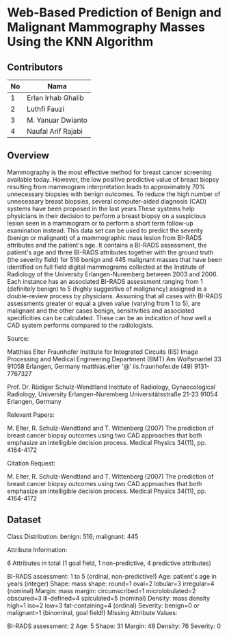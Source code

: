 # Web-Based Prediction of Benign and Malignant Mammography Masses Using the KNN Algorithm

## Contributors
| No  | Nama                 |
|----|----------------------|
| 1  | Erlan Irhab Ghalib   |
| 2  | Luthfi Fauzi         |
| 3  | M. Yanuar Dwianto    |
| 4  | Naufal Arif Rajabi   |

## Overview
Mammography is the most effective method for breast cancer screening
available today. However, the low positive predictive value of breast
biopsy resulting from mammogram interpretation leads to approximately
70% unnecessary biopsies with benign outcomes. To reduce the high
number of unnecessary breast biopsies, several computer-aided diagnosis
(CAD) systems have been proposed in the last years.These systems
help physicians in their decision to perform a breast biopsy on a suspicious
lesion seen in a mammogram or to perform a short term follow-up
examination instead.
This data set can be used to predict the severity (benign or malignant)
of a mammographic mass lesion from BI-RADS attributes and the patient's age.
It contains a BI-RADS assessment, the patient's age and three BI-RADS attributes
together with the ground truth (the severity field) for 516 benign and
445 malignant masses that have been identified on full field digital mammograms
collected at the Institute of Radiology of the
University Erlangen-Nuremberg between 2003 and 2006.
Each instance has an associated BI-RADS assessment ranging from 1 (definitely benign)
to 5 (highly suggestive of malignancy) assigned in a double-review process by
physicians. Assuming that all cases with BI-RADS assessments greater or equal
a given value (varying from 1 to 5), are malignant and the other cases benign,
sensitivities and associated specificities can be calculated. These can be an
indication of how well a CAD system performs compared to the radiologists.

Source:

Matthias Elter
Fraunhofer Institute for Integrated Circuits (IIS)
Image Processing and Medical Engineering Department (BMT)
Am Wolfsmantel 33
91058 Erlangen, Germany
matthias.elter '@' iis.fraunhofer.de
(49) 9131-7767327

Prof. Dr. Rüdiger Schulz-Wendtland
Institute of Radiology, Gynaecological Radiology, University Erlangen-Nuremberg
Universitätsstraße 21-23
91054 Erlangen, Germany

Relevant Papers:

M. Elter, R. Schulz-Wendtland and T. Wittenberg (2007)
The prediction of breast cancer biopsy outcomes using two CAD approaches that both emphasize an intelligible decision process.
Medical Physics 34(11), pp. 4164-4172

Citation Request:

M. Elter, R. Schulz-Wendtland and T. Wittenberg (2007)
The prediction of breast cancer biopsy outcomes using two CAD approaches that both emphasize an intelligible decision process.
Medical Physics 34(11), pp. 4164-4172

## Dataset
Class Distribution: benign: 516; malignant: 445

Attribute Information:

6 Attributes in total (1 goal field, 1 non-predictive, 4 predictive attributes)

BI-RADS assessment: 1 to 5 (ordinal, non-predictive!)
Age: patient's age in years (integer)
Shape: mass shape: round=1 oval=2 lobular=3 irregular=4 (nominal)
Margin: mass margin: circumscribed=1 microlobulated=2 obscured=3 ill-defined=4 spiculated=5 (nominal)
Density: mass density high=1 iso=2 low=3 fat-containing=4 (ordinal)
Severity: benign=0 or malignant=1 (binominal, goal field!)
Missing Attribute Values:

BI-RADS assessment: 2
Age: 5
Shape: 31
Margin: 48
Density: 76
Severity: 0
